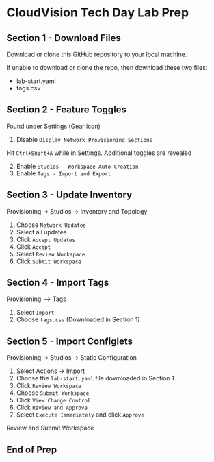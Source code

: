 # CloudVision Tech Day Lab Prep

## Section 1 - Download Files

Download or clone this GitHub repository to your local machine.

If unable to download or clone the repo, then download these two files:

- lab-start.yaml
- tags.csv

## Section 2 - Feature Toggles

Found under Settings (Gear icon)

1. Disable `Display Network Provisioning Sections`

Hit `Ctrl+Shift+A` while in Settings. Additional toggles are revealed

2. Enable `Studios - Workspace Auto-Creation`
3. Enable `Tags - Import and Export`

## Section 3 - Update Inventory

Provisioning → Studios → Inventory and Topology

1. Choose `Network Updates`
2. Select all updates
3. Click `Accept Updates`
4. Click `Accept`
5. Select `Review Workspace`
6. Click `Submit Workspace`

## Section 4 - Import Tags

Provisioning --> Tags

1. Select `Import`
2. Choose `tags.csv` (Downloaded in Section 1)

## Section 5 - Import Configlets

 Provisioning → Studios → Static Configuration

1. Select Actions → Import
2. Choose the `lab-start.yaml` file downloaded in Section 1
3. Click `Review Workspace`
4. Choose `Submit Workspace`
5. Click `View Change Control`
6. Click `Review and Approve`
7. Select `Execute Immediately` and click `Approve`

Review and Submit Workspace

## End of Prep

